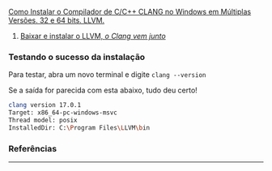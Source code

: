 
[Como Instalar o Compilador de C/C++ CLANG no Windows em Múltiplas Versões. 32 e 64 bits. LLVM.][1]

1. [Baixar e instalar o LLVM, *o Clang vem junto*](https://github.com/llvm/llvm-project/releases)

### Testando o sucesso da instalação

Para testar, abra um novo terminal e digite `clang --version`

Se a saída for parecida com esta abaixo, tudo deu certo!

```bash
clang version 17.0.1
Target: x86_64-pc-windows-msvc
Thread model: posix
InstalledDir: C:\Program Files\LLVM\bin
```

### Referências

---

[1]: https://www.youtube.com/watch?v=3ov8OqSxlXc "Como Instalar o Compilador de C/C++ CLANG no Windows em Múltiplas Versões. 32 e 64 bits. LLVM."